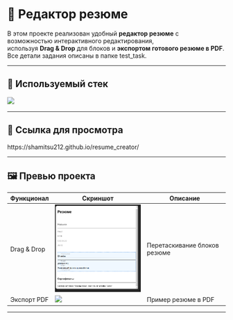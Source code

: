 # 📄 Редактор резюме

В этом проекте реализован удобный **редактор резюме** с возможностью интерактивного редактирования,  
используя **Drag & Drop** для блоков и **экспортом готового резюме в PDF**. 
Все детали задания описаны в папке test_task.

---

## 🚀 Используемый стек
<p>
  <img src="https://skillicons.dev/icons?i=react,js,html,css" />
</p>

---

## 🚀 Ссылка для просмотра
<p>
   https://shamitsu212.github.io/resume_creator/
</p>

---


## 🖼️ Превью проекта
| Функционал | Скриншот | Описание |
|------------|----------|----------|
| Drag & Drop | <img src="./Preview/dragdrop.png" width="300" /> | Перетаскивание блоков резюме |
| Экспорт PDF | <img src="./Preview/resume-example.pdf" width="300" /> | Пример резюме в PDF |

---
